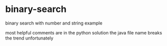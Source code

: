 # binary-search
binary search with number and string example

most helpful comments are in the python solution
the java file name breaks the trend unfortunately
